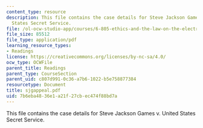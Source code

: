 ```yaml
---
content_type: resource
description: This file contains the case details for Steve Jackson Games v. United
  States Secret Service.
file: /ol-ocw-studio-app/courses/6-805-ethics-and-the-law-on-the-electronic-frontier-fall-2005/7b6eba4836e1a21f27cbec474f88bd7a_sjgappeal.pdf
file_size: 85512
file_type: application/pdf
learning_resource_types:
- Readings
license: https://creativecommons.org/licenses/by-nc-sa/4.0/
ocw_type: OCWFile
parent_title: Readings
parent_type: CourseSection
parent_uid: c807d991-0c36-a7b6-1022-b5e758877384
resourcetype: Document
title: sjgappeal.pdf
uid: 7b6eba48-36e1-a21f-27cb-ec474f88bd7a
---
```

This file contains the case details for Steve Jackson Games v. United States Secret Service.